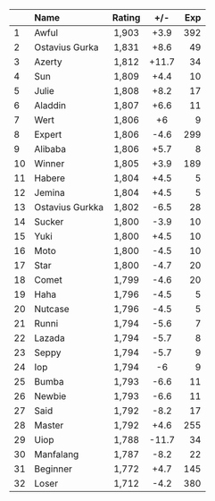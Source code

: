 | |Name|Rating|+/-|Exp|
|-|:---|:----:|:-:|--:|
|1|Awful|1,903|+3.9|392|
|2|Ostavius Gurka|1,831|+8.6|49|
|3|Azerty|1,812|+11.7|34|
|4|Sun|1,809|+4.4|10|
|5|Julie|1,808|+8.2|17|
|6|Aladdin|1,807|+6.6|11|
|7|Wert|1,806|+6|9|
|8|Expert|1,806|-4.6|299|
|9|Alibaba|1,806|+5.7|8|
|10|Winner|1,805|+3.9|189|
|11|Habere|1,804|+4.5|5|
|12|Jemina|1,804|+4.5|5|
|13|Ostavius Gurkka|1,802|-6.5|28|
|14|Sucker|1,800|-3.9|10|
|15|Yuki|1,800|+4.5|10|
|16|Moto|1,800|-4.5|10|
|17|Star|1,800|-4.7|20|
|18|Comet|1,799|-4.6|20|
|19|Haha|1,796|-4.5|5|
|20|Nutcase|1,796|-4.5|5|
|21|Runni|1,794|-5.6|7|
|22|Lazada|1,794|-5.7|8|
|23|Seppy|1,794|-5.7|9|
|24|Iop|1,794|-6|9|
|25|Bumba|1,793|-6.6|11|
|26|Newbie|1,793|-6.6|11|
|27|Said|1,792|-8.2|17|
|28|Master|1,792|+4.6|255|
|29|Uiop|1,788|-11.7|34|
|30|Manfalang|1,787|-8.2|22|
|31|Beginner|1,772|+4.7|145|
|32|Loser|1,712|-4.2|380|
